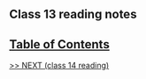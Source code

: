 ## Class 13 reading notes

## [Table of Contents](https://wondwosentsige.github.io/code-201-reading-notes)


























[>> NEXT (class 14 reading)](https://wondwosentsige.github.io/code-201-reading-notes/class-14)


